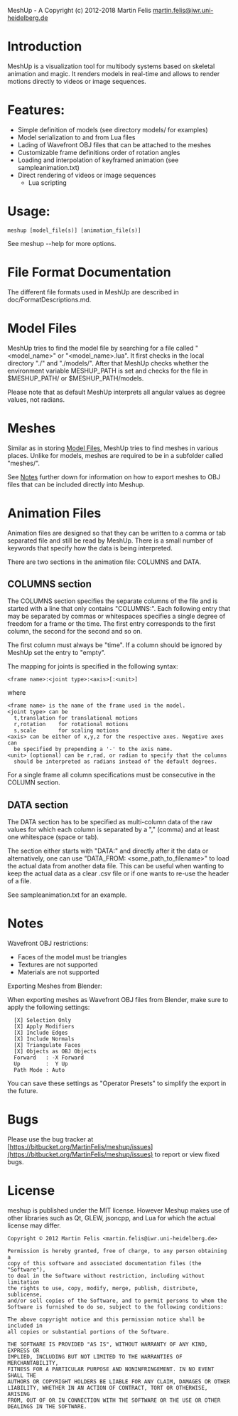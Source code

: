 MeshUp - A Copyright (c) 2012-2018 Martin Felis <martin.felis@iwr.uni-heidelberg.de>

# Introduction

MeshUp is a visualization tool for multibody systems based on skeletal
animation and magic. It renders models in real-time and allows to render
motions directly to videos or image sequences.

# Features:

  * Simple definition of models (see directory models/ for examples)
  * Model serialization to and from Lua files
  * Lading of Wavefront OBJ files that can be attached to the meshes
  * Customizable frame definitions order of rotation angles
  * Loading and interpolation of keyframed animation (see sampleanimation.txt)
  * Direct rendering of videos or image sequences
	* Lua scripting

# Usage:

	meshup [model_file(s)] [animation_file(s)]

See meshup --help for more options.

# File Format Documentation

The different file formats used in MeshUp are described in
doc/FormatDescriptions.md.

# Model Files

MeshUp tries to find the model file by searching for a file called
"<model_name>" or "<model_name>.lua". It first checks in the local
directory "./" and "./models/". After that MeshUp checks whether the
environment variable MESHUP_PATH is set and checks for the file in
$MESHUP_PATH/ or $MESHUP_PATH/models.

Please note that as default MeshUp interprets all angular values as degree
values, not radians.

# Meshes

Similar as in storing [Model Files](#markdown-header-model-files), MeshUp
tries to find meshes in various places. Unlike for models, meshes are
required to be in a subfolder called "meshes/".

See [Notes](#markdown-header-notes) further down for information on how to
export meshes to OBJ files that can be included directly into Meshup.

# Animation Files

Animation files are designed so that they can be written to a comma or tab
separated file and still be read by MeshUp. There is a small number of
keywords that specify how the data is being interpreted.

There are two sections in the animation file: COLUMNS and DATA.

## COLUMNS section

The COLUMNS section specifies the separate columns of the file and is
started with a line that only contains "COLUMNS:". Each following entry
that may be separated by commas or whitespaces specifies a single degree of
freedom for a frame or the time. The first entry corresponds to the first
column, the second for the second and so on.

The first column must always be "time". If a column should be
ignored by MeshUp set the entry to "empty".

The mapping for joints is specified in the following syntax:

	<frame name>:<joint type>:<axis>[:<unit>]

where

	<frame name> is the name of the frame used in the model.
	<joint type> can be 
	  t,translation for translational motions
	  r,rotation    for rotational motions
	  s,scale       for scaling motions
	<axis> can be either of x,y,z for the respective axes. Negative axes can
	  be specified by prepending a '-' to the axis name.
	<unit> (optional) can be r,rad, or radian to specify that the columns
	  should be interpreted as radians instead of the default degrees.

For a single frame all column specifications must be consecutive in the
COLUMN section.

## DATA section

The DATA section has to be specified as multi-column data of the raw values
for which each column is separated by a "," (comma) and at least one
	whitespace (space or tab).

The section either starts with "DATA:" and directly after it the data or
alternatively, one can use "DATA_FROM: <some_path_to_filename>" to load the
actual data from another data file. This can be useful when wanting to keep
the actual data as a clear .csv file or if one wants to re-use the header
of a file.

See sampleanimation.txt for an example.

# Notes

Wavefront OBJ restrictions:

  * Faces of the model must be triangles
  * Textures are not supported
  * Materials are not supported

Exporting Meshes from Blender:

When exporting meshes as Wavefront OBJ files from Blender, make sure to
apply the following settings:

	  [X] Selection Only
	  [X] Apply Modifiers
	  [X] Include Edges
	  [X] Include Normals
	  [X] Triangulate Faces
	  [X] Objects as OBJ Objects
	  Forward   : -X Forward
	  Up        :  Y Up
	  Path Mode : Auto

You can save these settings as "Operator Presets" to simplify the export
in the future.

# Bugs

Please use the bug tracker at [https://bitbucket.org/MartinFelis/meshup/issues](https://bitbucket.org/MartinFelis/meshup/issues) to report or view fixed bugs.

# License

meshup is published under the MIT license. However Meshup makes use of
other libraries such as Qt, GLEW, jsoncpp, and Lua for which the actual
license may differ.

	Copyright © 2012 Martin Felis <martin.felis@iwr.uni-heidelberg.de>
	
	Permission is hereby granted, free of charge, to any person obtaining a
	copy of this software and associated documentation files (the "Software"),
	to deal in the Software without restriction, including without limitation
	the rights to use, copy, modify, merge, publish, distribute, sublicense,
	and/or sell copies of the Software, and to permit persons to whom the
	Software is furnished to do so, subject to the following conditions:
	
	The above copyright notice and this permission notice shall be included in
	all copies or substantial portions of the Software.
	
	THE SOFTWARE IS PROVIDED "AS IS", WITHOUT WARRANTY OF ANY KIND, EXPRESS OR
	IMPLIED, INCLUDING BUT NOT LIMITED TO THE WARRANTIES OF MERCHANTABILITY,
	FITNESS FOR A PARTICULAR PURPOSE AND NONINFRINGEMENT. IN NO EVENT SHALL THE
	AUTHORS OR COPYRIGHT HOLDERS BE LIABLE FOR ANY CLAIM, DAMAGES OR OTHER
	LIABILITY, WHETHER IN AN ACTION OF CONTRACT, TORT OR OTHERWISE, ARISING
	FROM, OUT OF OR IN CONNECTION WITH THE SOFTWARE OR THE USE OR OTHER
	DEALINGS IN THE SOFTWARE. 
